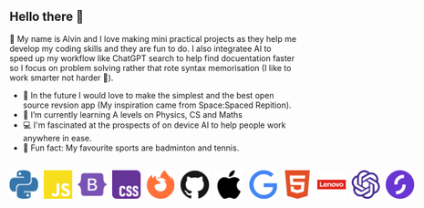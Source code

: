 <h2> Hello there 👋</h2>

🌱 My name is Alvin and I love making mini practical projects as they help me develop my coding skills and they are fun to do. I also integratee  AI to speed up my workflow like ChatGPT search to help find docuentation faster so I focus on problem solving rather that rote syntax memorisation (I like to work smarter not harder 🧠).





- 🔭 In the future I would love to make the simplest and the best open source revsion app (My inspiration came from Space:Spaced Repition).
- 🏫 I’m currently learning A levels on Physics, CS and Maths
- 💻 I'm fascinated at the prospects of on device AI to help people work anywhere in ease.
- 🏸 Fun fact: My favourite sports are badminton and tennis.

</br>

<div style="display: flex; align-items: center; gap: 10px;">

<!-- Python Logo -->
<img src="python-color.svg" alt="Python Logo" width="50" height="50">

<!-- JavaScript Logo -->
<img src="javascript-color.svg" alt="JavaScript Logo" width="50" height="50">

<!-- Bootstrap Logo -->
<img src="bootstrap-color.svg" alt="Bootstrap Logo" width="50" height="50">

<!-- CSS Logo -->
<img src="css-color.svg" alt="CSS Logo" width="50" height="50">

<!-- Firefox Browser Logo -->
<img src="firefoxbrowser-color.svg" alt="Firefox Browser Logo" width="50" height="50">

<!-- GitHub Logo -->
<img src="github-color.svg" alt="GitHub Logo" width="50" height="50">

<!-- Apple Logo -->
<img src="apple-color.svg" alt="Apple Logo" width="50" height="50">

<!-- Google Logo -->
<img src="google-color.svg" alt="Google Logo" width="50" height="50">

<!-- HTML5 Logo -->
<img src="html5-color.svg" alt="HTML5 Logo" width="50" height="50">

<!-- Lenovo Logo -->
<img src="lenovo-color.svg" alt="Lenovo Logo" width="50" height="50">

<!-- OpenAI Logo -->
<img src="openai-color.svg" alt="OpenAI Logo" width="50" height="50">

<img src="starlingbank-color.svg" alt="Starling bank Logo" width="50" height="50">


</div>




<!--
**a-l-pha/a-l-pha** is a ✨ _special_ ✨ repository because its `README.md` (this file) appears on your GitHub profile.

Here are some ideas to get you started:

- 🔭 I’m currently working on ...
- 🌱 I’m currently learning ...
- 👯 I’m looking to collaborate on ...
- 🤔 I’m looking for help with ...
- 💬 Ask me about ...
- 📫 How to reach me: ...
- ⚡ Fun fact: ...
-->
